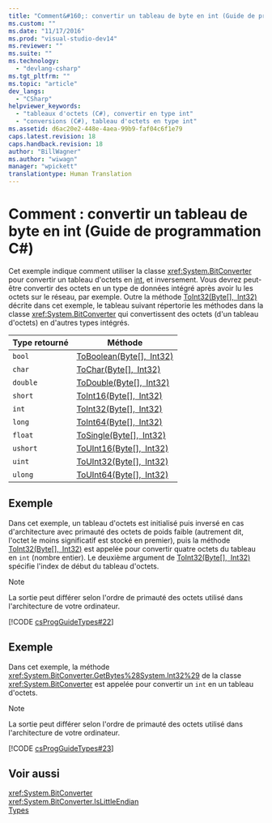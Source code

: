 ```yaml
---
title: "Comment&#160;: convertir un tableau de byte en int (Guide de programmation C#) | Microsoft Docs"
ms.custom: ""
ms.date: "11/17/2016"
ms.prod: "visual-studio-dev14"
ms.reviewer: ""
ms.suite: ""
ms.technology: 
  - "devlang-csharp"
ms.tgt_pltfrm: ""
ms.topic: "article"
dev_langs: 
  - "CSharp"
helpviewer_keywords: 
  - "tableaux d'octets (C#), convertir en type int"
  - "conversions (C#), tableau d'octets en type int"
ms.assetid: d6ac20e2-448e-4aea-99b9-faf04c6f1e79
caps.latest.revision: 18
caps.handback.revision: 18
author: "BillWagner"
ms.author: "wiwagn"
manager: "wpickett"
translationtype: Human Translation
---
```

# Comment&#160;: convertir un tableau de byte en int (Guide de programmation C#)
Cet exemple indique comment utiliser la classe <xref:System.BitConverter> pour convertir un tableau d'octets en [int](../../../csharp/language-reference/keywords/int.md), et inversement.  Vous devrez peut\-être convertir des octets en un type de données intégré après avoir lu les octets sur le réseau, par exemple.  Outre la méthode [ToInt32\(Byte\[\], Int32\)](assetId:///M:System.BitConverter.ToInt32(System.Byte[],System.Int32)?qualifyHint=False&autoUpgrade=False) décrite dans cet exemple, le tableau suivant répertorie les méthodes dans la classe <xref:System.BitConverter> qui convertissent des octets \(d'un tableau d'octets\) en d'autres types intégrés.  
  
|Type retourné|Méthode|  
|-------------------|-------------|  
|`bool`|[ToBoolean\(Byte\[\], Int32\)](assetId:///M:System.BitConverter.ToBoolean(System.Byte[],System.Int32)?qualifyHint=False&autoUpgrade=False)|  
|`char`|[ToChar\(Byte\[\], Int32\)](assetId:///M:System.BitConverter.ToChar(System.Byte[],System.Int32)?qualifyHint=False&autoUpgrade=False)|  
|`double`|[ToDouble\(Byte\[\], Int32\)](assetId:///M:System.BitConverter.ToDouble(System.Byte[],System.Int32)?qualifyHint=False&autoUpgrade=False)|  
|`short`|[ToInt16\(Byte\[\], Int32\)](assetId:///M:System.BitConverter.ToInt16(System.Byte[],System.Int32)?qualifyHint=False&autoUpgrade=False)|  
|`int`|[ToInt32\(Byte\[\], Int32\)](assetId:///M:System.BitConverter.ToInt32(System.Byte[],System.Int32)?qualifyHint=False&autoUpgrade=False)|  
|`long`|[ToInt64\(Byte\[\], Int32\)](assetId:///M:System.BitConverter.ToInt64(System.Byte[],System.Int32)?qualifyHint=False&autoUpgrade=False)|  
|`float`|[ToSingle\(Byte\[\], Int32\)](assetId:///M:System.BitConverter.ToSingle(System.Byte[],System.Int32)?qualifyHint=False&autoUpgrade=False)|  
|`ushort`|[ToUInt16\(Byte\[\], Int32\)](assetId:///M:System.BitConverter.ToUInt16(System.Byte[],System.Int32)?qualifyHint=False&autoUpgrade=False)|  
|`uint`|[ToUInt32\(Byte\[\], Int32\)](assetId:///M:System.BitConverter.ToUInt32(System.Byte[],System.Int32)?qualifyHint=False&autoUpgrade=False)|  
|`ulong`|[ToUInt64\(Byte\[\], Int32\)](assetId:///M:System.BitConverter.ToUInt64(System.Byte[],System.Int32)?qualifyHint=False&autoUpgrade=False)|  
  
## Exemple  
 Dans cet exemple, un tableau d'octets est initialisé puis inversé en cas d'architecture avec primauté des octets de poids faible \(autrement dit, l'octet le moins significatif est stocké en premier\), puis la méthode [ToInt32\(Byte\[\], Int32\)](assetId:///M:System.BitConverter.ToInt32(System.Byte[],System.Int32)?qualifyHint=False&autoUpgrade=False) est appelée pour convertir quatre octets du tableau en `int` \(nombre entier\).  Le deuxième argument de [ToInt32\(Byte\[\], Int32\)](assetId:///M:System.BitConverter.ToInt32(System.Byte[],System.Int32)?qualifyHint=False&autoUpgrade=False) spécifie l'index de début du tableau d'octets.  
  
> [!NOTE]
>  La sortie peut différer selon l'ordre de primauté des octets utilisé dans l'architecture de votre ordinateur.  
  
 [!CODE [csProgGuideTypes#22](../CodeSnippet/VS_Snippets_VBCSharp/CsProgGuideTypes#22)]  
  
## Exemple  
 Dans cet exemple, la méthode <xref:System.BitConverter.GetBytes%28System.Int32%29> de la classe <xref:System.BitConverter> est appelée pour convertir un `int` en un tableau d'octets.  
  
> [!NOTE]
>  La sortie peut différer selon l'ordre de primauté des octets utilisé dans l'architecture de votre ordinateur.  
  
 [!CODE [csProgGuideTypes#23](../CodeSnippet/VS_Snippets_VBCSharp/CsProgGuideTypes#23)]  
  
## Voir aussi  
 <xref:System.BitConverter>   
 <xref:System.BitConverter.IsLittleEndian>   
 [Types](../../../csharp/programming-guide/types/index.md)